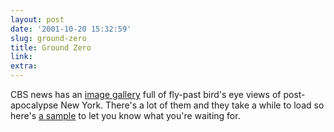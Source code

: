 ```yaml
---
layout: post
date: '2001-10-20 15:32:59'
slug: ground-zero
title: Ground Zero
link: 
extra: 
---
```


CBS news has an [image gallery](http://www.cbsnews.com/network/htdocs/digitaldan/wtc_photo_page/disasterimages.html) full of fly-past bird's eye views of post-apocalypse New York. There's a lot of them and they take a while to load so here's [a sample](http://www.noaanews.noaa.gov/stories/images/wtc-photo4.jpg) to let you know what you're waiting for.